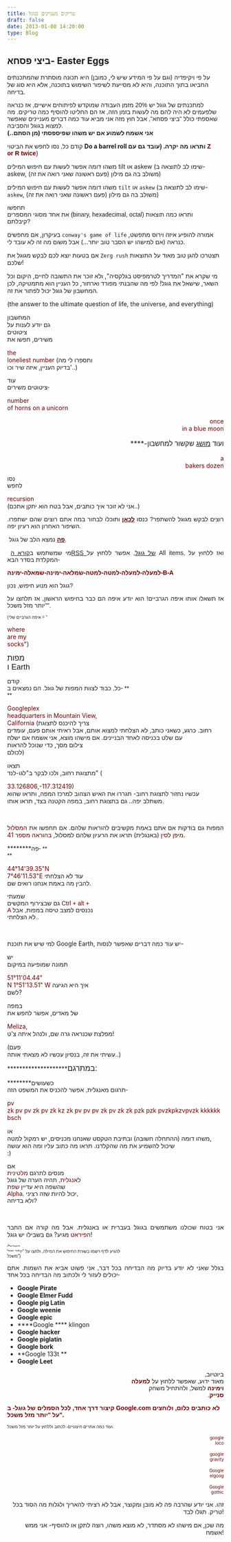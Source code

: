 ```yaml
---
title: טריקים מעניינים בגוגל
draft: false
date: 2013-01-08 14:20:00
type: Blog
---
```

## ביצי פסחא- Easter Eggs

על פי ויקיפדיה (וגם על פי המידע שיש לי, כמובן) היא תכונה מוסתרת
שהמתכנתים החביאו בתוך התוכנה, והיא לא מסייעת לשיפור השימוש
בתוכנה, אלא היא סוג של בדיחה.

<span style="background-color: white;"><span style="font-family: Arial, Helvetica, sans-serif;">למתכנתים
של גוגל יש 20% מזמן העבודה שמוקדש לפיתוחים אישיים, אז כנראה שלפעמים לא
היה להם מה לעשות בזמן הזה, אז הם החליטו להוסיף כמה
טריקים. </span><span style="font-family: Arial, Helvetica, sans-serif;">מה
שאספתי כולל "ביצי פסחא", אבל חוץ מזה אני מביא עוד כמה דברים מעניינים
שאפשר למצוא בגוגל והסביבה.</span></span>  
**אני אשמח לשמוע אם יש משהו שפיספסתי (מן הסתם..)**

<span style="background-color: white; font-family: Arial, Helvetica, sans-serif;">קודם
כל, נסו לחפש את הביטוי </span>**Do a barrel
roll **<span style="font-family: Arial, Helvetica, sans-serif;">ותראו
מה יקרה. (עובד גם עם
</span>**<span style="vertical-align: baseline; white-space: pre-wrap;"><span style="font-family: Arial, Helvetica, sans-serif;"><span style="color: #660000;">Z
or R twice</span><span style="font-weight: normal;">)
</span></span></span>**

משהו דומה אפשר לעשות עם חיפוש המילים tilt או askew (שימו לב לתוצאה ב-
askew, משולב בה גם מילון (פעם ראשונה שאני רואה את זה))

משהו דומה אפשר לעשות עם חיפוש המילים `tilt` או `askew` (שימו לב לתוצאה
ב- `askew`, משולב בה גם מילון (פעם ראשונה שאני רואה את זה))

<span style="background-color: white; font-family: Arial, Helvetica, sans-serif;"><span style="background-color: white; font-family: Arial, Helvetica, sans-serif;"><span style="white-space: pre-wrap;">תחפשו
את אחד מסוגי המספרים (binary, hexadecimal, octal) ותראו כמה תוצאות
קיבלתם?</span></span></span>

בעיקרון, אם מחפשים `conway's game of life` אמורה להופיע איזה וירוס
מתפשט, כנראה (אם למישהו יש הסבר טוב יותר…) אבל משום מה זה לא עובד
לי.

אם בטעות יוצא לכם לבקש מגוגל את `Zerg rush` תצטרכו להגן טוב מאוד על
התוצאות שלכם\!

מי שקרא את "המדריך לטרמפיסט בגלקסיה", ולא זוכר את התשובה לחיים, היקום
וכל השאר, שישאל את גוגל\! לפי מה שהבנתי מפורד וארתור, כל העניין הוא
מתמטיקה, לכן המחשבון של גוגל יכול לפתור את זה.

(the answer to the ultimate question of life, the universe, and
everything)

<div style="text-align: justify;">

<span style="vertical-align: baseline; white-space: pre-wrap;">המחשבון
גם יודע לענות על
ציטוט</span><span style="vertical-align: baseline; white-space: pre-wrap;">ים
משירים, חפשו את </span>

<span style="vertical-align: baseline; white-space: pre-wrap;"><span style="color: #660000;">the
loneliest number</span><span style="font-weight: normal;"> (ותספרו לי מה
בדיוק העניין, איזה שיר וכו'..)</span></span>

</div>

<div style="text-align: justify;">

<span style="background-color: white; vertical-align: baseline; white-space: pre-wrap;"><span style="font-family: Arial, Helvetica, sans-serif;">עוד
ציטוטים משירים-</span></span>

</div>

<div style="text-align: justify;">

<span style="vertical-align: baseline; white-space: pre-wrap;"><span style="color: #660000;">number
of horns on a unicorn</span></span>

<div dir="rtl" style="margin-bottom: 0; margin-top: 0; text-align: right;">

<span style="vertical-align: baseline; white-space: pre-wrap;"><span style="color: #660000;">once
in a blue moon</span></span>

</div>

<div dir="rtl" style="font-size: medium; font-weight: normal; margin-bottom: 0; margin-top: 0; text-align: right;">

ועוד
[מושג](http://he.wikipedia.org/wiki/%D7%AA%D7%A8%D7%99%D7%A1%D7%A8_%D7%A9%D7%9C_%D7%90%D7%95%D7%A4%D7%99%D7%9D) שקשור
למחשבון-****

</div>

<div style="display: inline !important;">

<div style="display: inline !important;">

<div style="display: inline !important;">

<div dir="rtl" style="display: inline !important; margin-bottom: 0; margin-top: 0; text-align: right;">

<span style="vertical-align: baseline; white-space: pre-wrap;"><span style="color: #660000;">a
bakers dozen</span></span>

</div>

</div>

</div>

</div>

</div>

<div style="text-align: justify;">

<span style="background-color: white; font-family: Arial, Helvetica, sans-serif;"><span style="background-color: white; font-family: Arial, Helvetica, sans-serif;"><span style="white-space: pre-wrap;">נסו
לחפש </span></span></span>

<span style="vertical-align: baseline; white-space: pre-wrap;"><span style="color: #660000;">recursion</span><span style="font-weight: normal;">
(אני לא זוכר איך כותבים, אבל בטח הוא יתקן אתכם..)</span></span>

</div>

<div style="text-align: justify;">

<span style="background-color: white; font-family: Arial, Helvetica, sans-serif;">רוצים
לבקש מגוגל להשתפר?
כנסו [**<span style="color: #660000;">לכאן</span>**](http://support.google.com/mail/bin/static.py?hl=en&page=suggestions.cs) ותוכלו
לבחור במה אתם רוצים שהם ישתפרו. השיפור האחרון הוא רעיון יפה.</span>

</div>

<div style="text-align: justify;">

 <span style="background-color: white; font-family: Arial, Helvetica, sans-serif;">[**<span style="color: #660000;">פה</span>**](http://www.google.com/heart/) נמצא
הלב של גוגל.</span>

</div>

<div style="text-align: justify;">

 <span style="background-color: white; font-family: Arial, Helvetica, sans-serif;">מי
שמשתמש ב[קורא הRSS של גוגל](https://www.google.com/reader/), אפשר ללחוץ
על All items, ואז ללחוץ על המקלדת בסדר הבא-</span>

</div>

<div style="text-align: justify;">

<span style="background-color: white; color: #660000; font-family: Arial, Helvetica, sans-serif;">**למעלה-למעלה-למטה-למטה-שמלאה-ימינה-שמאלה-ימינה-B-A**</span>

</div>

<div style="text-align: justify;">

<span style="background-color: white; font-family: Arial, Helvetica, sans-serif;">גוגל
הוא מנוע חיפוש, נכון?</span>

</div>

<div style="text-align: justify;">

<span style="background-color: white; font-family: Arial, Helvetica, sans-serif;">אז
תשאלו אותו איפה הגרביים\! הוא יודע איפה הם כבר בחיפוש הראשון, אז תלחצו
על "יותר מזל משכל".</span>

</div>

<div style="text-align: justify;">

<span style="background-color: white; font-family: Arial, Helvetica, sans-serif; font-size: x-small;"><span style="background-color: white; font-family: Arial, Helvetica, sans-serif; font-size: x-small;">(איפה
הגרביים שלי = "</span></span>

<span style="vertical-align: baseline; white-space: pre-wrap;"><span style="color: #660000;">where
are my socks</span><span style="font-weight: normal;">")</span></span>

</div>

<div style="text-align: justify;">

<span style="background-color: white; white-space: pre-wrap;"><span style="font-family: Arial, Helvetica, sans-serif; font-size: large;"><span class="underline">מפות
ו Earth</span></span></span>

</div>

<div style="text-align: justify;">

<span style="background-color: white; font-family: Arial, Helvetica, sans-serif;"><span style="background-color: white; font-family: Arial, Helvetica, sans-serif;"><span style="white-space: pre-wrap;">קודם
כל, כבוד לצוות המפות של גוגל. הם נמצאים ב- </span>**  
**</span></span>

<span style="vertical-align: baseline; white-space: pre-wrap;"><span style="color: #660000;">Googleplex
headquarters in Mountain View,
California</span><span style="font-weight: normal;"> (צריך להיכנס לתצוגת
רחוב. כרגע, כשאני כותב, לא הצלחתי למצוא אותם, אבל ראיתי אותם פעם, עומדים
עם שלט בכניסה לאחד הבניינים. </span>אם מישהו מוצא, אני אשמח אם ישלח
צילום מסך, כדי שנוכל להראות
לכולם<span style="font-weight: normal;">)</span></span>

</div>

<div style="text-align: justify;">

<span style="vertical-align: baseline; white-space: pre-wrap;">תצאו
מתצוגת רחוב, ולכו לבקר ב"לגו-לנד" (</span>

<span style="vertical-align: baseline; white-space: pre-wrap;"><span style="color: #660000;">33.126806,-117.312419</span><span style="font-weight: normal;">)
עכשיו נחזור לתצוגת רחוב- תגררו את האיש הצהוב למרכז המפה, ותראו שהוא
משתלב יפה.. גם בתצוגת רחוב, במפה הקטנה בצד, תראו
אותו.</span></span>

 

<span style="font-weight: normal;">המפות גם בודקות אם אתם באמת מקשיבים
להוראות שלהם. אם תחפשו את </span><span style="color: #660000;">המסלול
מיפן לסין</span><span style="font-weight: normal;"> (באנגלית) תראו את
הרעיון שלהם למסלול, </span><span style="color: #660000;">בהוראה מספר
41</span><span style="font-weight: normal;">.</span>

</div>

<div style="text-align: justify;">

********<span style="background-color: white; font-family: Arial, Helvetica, sans-serif;"><span style="background-color: white; font-family: Arial, Helvetica, sans-serif;">פה- **  
**</span></span>

<span style="vertical-align: baseline; white-space: pre-wrap;"><span style="color: #660000;">44°14'39.35"N
7°46'11.53"E</span><span style="font-weight: normal;"> עוד לא הצלחתי
להבין מה באמת אנחנו רואים שם.</span></span>

</div>

<div style="text-align: justify;">

<span style="background-color: white; vertical-align: baseline; white-space: pre-wrap;"><span style="font-family: Arial, Helvetica, sans-serif;"><span style="font-weight: normal;">שמעתי
גם שבצירוף המקשים </span><span style="color: #660000;">Ctrl + alt +
A</span><span style="font-weight: normal;"> נכנסים למצב טיסה במפות, אבל
לא הצלחתי..</span></span></span>

 

<span class="underline">למי שיש את תוכנת Google Earth, יש עוד כמה דברים
שאפשר לנסות-</span>

</div>

<div style="text-align: justify;">

<span style="vertical-align: baseline; white-space: pre-wrap;">יש תמונה
שמופיעה במיקום </span>

<span style="vertical-align: baseline; white-space: pre-wrap;"><span style="color: #660000;">51°11'04.44"
N 1°51'13.51" W</span><span style="font-weight: normal;"> איך היא הגיעה
לשם?</span></span>

</div>

<div style="text-align: justify;">

<span style="vertical-align: baseline; white-space: pre-wrap;">במפה של
מאדים, אפשר לחפש את </span>

<span style="vertical-align: baseline; white-space: pre-wrap;"><span style="color: #660000;">Meliza</span><span style="font-weight: normal;">,
מפלצת שכנראה גרה שם, ולנהל איתה צ'ט\!</span></span>

</div>

<div style="text-align: justify;">

<span style="vertical-align: baseline; white-space: pre-wrap;"><span style="font-weight: normal;">(פעם
עשיתי את זה, בנסיון עכשיו לא מצאתי אותה..)</span></span>

</div>

<div style="text-align: justify;">

********************<span style="background-color: white; vertical-align: baseline; white-space: pre-wrap;"><span style="font-family: Arial, Helvetica, sans-serif; font-size: large;"><span class="underline">במתרגם:</span></span></span>

</div>

<div style="text-align: justify;">

********<span style="background-color: white; font-family: Arial, Helvetica, sans-serif;"><span style="white-space: pre-wrap;">כשעושים
תרגום מאנגלית, אפשר להכניס את המשפט הזה-</span></span>

</div>

<div style="text-align: justify;">

<span style="vertical-align: baseline; white-space: pre-wrap;"><span style="color: #660000;">pv
zk pv pv zk pv zk kz zk pv pv pv zk pv zk zk pzk pzk pvzkpkzvpvzk kkkkkk
bsch</span></span>

</div>

<div style="text-align: justify;">

<span style="vertical-align: baseline; white-space: pre-wrap;"><span style="font-weight: normal;">או
משהו דומה (ההתחלה חשובה) ובתיבת הטקסט שאנחנו מכניסים, יש רמקול למטה,
שיכול להשמיע את מה שהקלדנו. תראו מה כתוב עליו ומה הוא עושה
:)</span></span>

</div>

<div style="text-align: justify;">

<span style="background-color: white; vertical-align: baseline; white-space: pre-wrap;"><span style="font-family: Arial, Helvetica, sans-serif;"><span style="font-weight: normal;">אם
מנסים לתרגם </span><span style="color: #660000;">מלטינית
לאנגלית</span><span style="font-weight: normal;">, תהיה הערה של
גוגל שהשפה היא עדיין</span><span style="color: #660000;"> שפת
Alpha</span><span style="font-weight: normal;">. יכול להיות שזה רציני,
ולא בדיחה?</span></span></span>

 

<span style="font-weight: normal;">אני בטוח שכולנו משתמשים בגוגל בעברית
או באנגלית. אבל מה קורה אם החבר
</span><span style="color: #660000;">הפיראט</span><span style="font-weight: normal;">
מגיע? גם בשבילו יש גוגל\!</span>

</div>

<div style="text-align: justify;">

<span style="background-color: white; vertical-align: baseline; white-space: pre-wrap;"><span style="font-family: Arial, Helvetica, sans-serif; font-size: x-small;">(בשביל
להגיע לדף רשמו בשורת החיפוש את המילה, ולחצו על "יותר מזל
משכל")</span></span>

</div>

<div style="text-align: justify;">

<span style="background-color: white; font-family: Arial, Helvetica, sans-serif;">בגלל
שאני לא יודע בדיוק מה הבדיחה בכל דבר, אני פשוט אביא את השמות. אתם יכולים
לעזור לי ולכתוב מה הבדיחה בכל אחד-</span>

</div>

<div dir="ltr" style="text-align: justify;">

  - **Google Pirate**
  - **Google Elmer Fudd**
  - **Google pig Latin**
  - **Google weenie**
  - **Google epic**
  - ****Google ****
    <div style="display: inline !important;">
    <div dir="rtl" style="display: inline !important; margin-bottom: 0; margin-top: 0;">
    <span style="vertical-align: baseline; white-space: pre-wrap;">klingon</span>
    </div>
    </div>
  - **Google hacker**
  - **Google piglatin**
  - **Google bork**
  - **Google 133t **
  - **Google Leet**

</div>

<div>

<div style="display: inline !important;">

<div style="display: inline !important;">

<div style="display: inline !important;">

<div dir="rtl" style="display: inline !important; margin-bottom: 0; margin-top: 0; text-align: right;">

**<span style="vertical-align: baseline; white-space: pre-wrap;"><span style="font-family: Arial, Helvetica, sans-serif;"><span style="font-weight: normal;">ביוטיוב,
מאוד ידוע, שאפשר ללחוץ על </span><span style="color: #660000;">למעלה
וימינה</span><span style="font-weight: normal;"> למשל, ולהתחיל משחק
</span><span style="color: #660000;">סנייק</span><span style="font-weight: normal;">.</span></span></span>**

</div>

</div>

</div>

</div>

<span style="background-color: white; color: #660000; font-family: Arial, Helvetica, sans-serif;">**קיצור
דרך אחד, לכל הסמלים של גוגל- ב Google.com לא כותבים כלום, ולוחצים על
"יותר מזל משכל".**</span>

<span style="background-color: white; font-family: Arial, Helvetica, sans-serif; font-size: x-small;">ועוד
כמה אתרים חיצוניים- לכתוב וללחוץ על יותר מזל משכל.</span>

<div style="text-align: right;">

<span style="vertical-align: baseline; white-space: pre-wrap;"><span style="color: #660000; font-size: x-small;">google
loco</span></span>

<div>

<span style="vertical-align: baseline; white-space: pre-wrap;"><span style="color: #660000; font-size: x-small;">google
gravity</span></span>

<div>

<span style="vertical-align: baseline; white-space: pre-wrap;"><span style="color: #660000; font-size: x-small;">Google
elgoog</span></span>

<div>

<span style="vertical-align: baseline; white-space: pre-wrap;"><span style="color: #660000; font-size: x-small;">Google
gothic</span></span>

זהו. אני יודע שהרבה פה לא מובן ומקוצר, אבל לא רציתי להאריך ולגלות מה
הסוד בכל טריק. תגלו לבד\!

מה שכן, אם מישהו לא מסתדר, לא מוצא משהו, רוצה לתקן או להוסיף- אני ממש
אשמח\!

</div>

</div>

</div>

</div>

</div>
